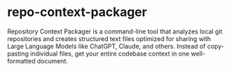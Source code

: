 # repo-context-packager
Repository Context Packager is a command-line tool that analyzes local git repositories and creates structured text files optimized for sharing with Large Language Models like ChatGPT, Claude, and others. Instead of copy-pasting individual files, get your entire codebase context in one well-formatted document.
